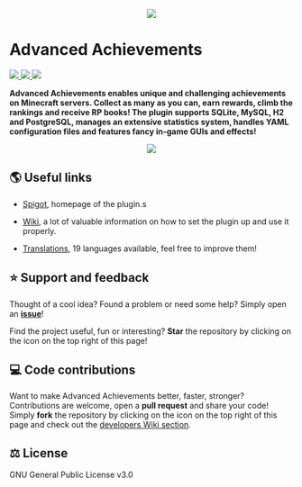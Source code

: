 <p align="center">
<img src ="https://github.com/PyvesB/advanced-achievements/blob/master/images/banner.png?raw=true" />
<br/>
</p>

# Advanced Achievements

<a href="https://github.com/PyvesB/advanced-achievements/actions?query=workflow%3A%22Build+project+and+validate+formatting%22">
<img src ="https://img.shields.io/github/workflow/status/PyvesB/advanced-achievements/Build%20project%20and%20validate%20formatting" />
</a>
<a href="https://www.spigotmc.org/resources/83466/">
<img src ="https://img.shields.io/spiget/version/83466?label=spigot%20version" />
</a>
<a href="https://github.com/PyvesB/advanced-achievements/issues/1083">
<img src ="https://img.shields.io/maintenance/no/2021" />
</a>

**Advanced Achievements enables unique and challenging achievements on Minecraft servers. Collect as many as you can, earn rewards, climb the rankings and receive RP books! The plugin supports SQLite, MySQL, H2 and PostgreSQL, manages an extensive statistics system, handles YAML configuration files and features fancy in-game GUIs and effects!**

<p align="center">
<img src ="https://github.com/PyvesB/advanced-achievements/blob/master/images/walking-dead-screenshot.png?raw=true" />
<br/>
</p>

## :earth_americas: Useful links

* [Spigot](https://www.spigotmc.org/resources/advanced-achievements.83466), homepage of the plugin.s

* [Wiki](https://github.com/PyvesB/advanced-achievements/wiki), a lot of valuable information on how to set the plugin up and use it properly.

* [Translations](https://github.com/PyvesB/advanced-achievements/tree/master/advanced-achievements-plugin/src/main/resources), 19 languages available, feel free to improve them!

## :star: Support and feedback

Thought of a cool idea? Found a problem or need some help? Simply open an [**issue**](https://github.com/PyvesB/advanced-achievements/issues)!

Find the project useful, fun or interesting? **Star** the repository by clicking on the icon on the top right of this page!

## :computer: Code contributions

Want to make Advanced Achievements better, faster, stronger? Contributions are welcome, open a **pull request** and share your code! Simply **fork** the repository by clicking on the icon on the top right of this page and check out the [developers Wiki section](https://github.com/PyvesB/advanced-achievements/wiki/Developers).

## :balance_scale: License 

GNU General Public License v3.0
